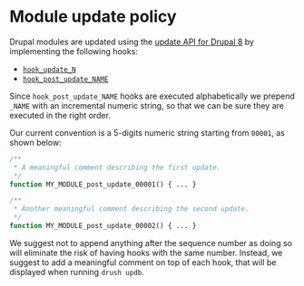 # Module update policy

Drupal modules are updated using the [update API for Drupal 8][1] by implementing the following hooks:

- [`hook_update_N`][2]
- [`hook_post_update_NAME`][3]

Since `hook_post_update_NAME` hooks are executed alphabetically we prepend `_NAME` with an incremental numeric string,
so that we can be sure they are executed in the right order.

Our current convention is a 5-digits numeric string starting from `00001`, as shown below:

```php
/**
 * A meaningful comment describing the first update.
 */
function MY_MODULE_post_update_00001() { ... }

/**
 * Another meaningful comment describing the second update.
 */
function MY_MODULE_post_update_00002() { ... }
```

We suggest not to append anything after the sequence number as doing so will eliminate the risk of having hooks with the same number. Instead, we suggest to add a meaningful comment on top of each hook, that will be displayed when running `drush updb`.

[1]: https://www.drupal.org/docs/8/api/update-api/introduction-to-update-api-for-drupal-8
[2]: https://api.drupal.org/api/drupal/core!lib!Drupal!Core!Extension!module.api.php/function/hook_update_N
[3]: https://api.drupal.org/api/drupal/core!lib!Drupal!Core!Extension!module.api.php/function/hook_post_update_NAME
